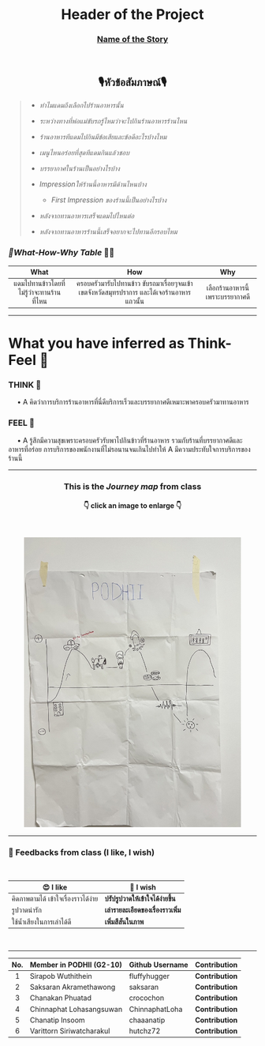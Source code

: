 <!--Header of the Project (h1)-->
<h1 align="center">Header of the Project</h1>
<!--Name of the Story (h3)-->
<h3 align="center"><a href="https://github.com/ChinnaphatLoha/g2-10-PODHII/issues/46#issue-1376804920">Name of the Story</a></h3><br>
<!--Questions asked during the interview-->

<h2 align='center'>🎙️หัวข้อสัมภาษณ์🎙️</h2>

> - _ทำไมแดมถึงเลือกไปร้านอาหารนั้น_
>
> - _ระหว่างทางที่พ่อแม่ขับรถรู้ไหมว่าจะไปกินร้านอาหารร้านไหน_
>
> - _ร้านอาหารทีแดมไปกินมีข้อเสียและข้อดีอะไรบ้างไหม_
>
> - _เมนูไหนอร่อยที่สุดทีแดมกินแล้วชอบ_
>
> - _บรรยากาศในร้านเป็นอย่างไรบ้าง_
>
> - _Impressionให้ร้านนี้อาหารมีด้านไหนบ้าง_
>    - _First Impression ของร้านนี้เป็นอย่างไรบ้าง_
>
> - _หลังจากทานอาหารเสร็จแดมไปไหนต่อ_
>
> - _หลังจากทานอาหารร้านนี้เสร็จอยากจะไปทานอีกรอบไหม_

<!--Summary of interview as What-how-why table-->
### _🔸What-How-Why Table_ 🚗💨
__What__ | __How__ | __Why__ |
:---:|:---:|:---:|
แดมไปทานข้าวโดยที่ไม่รู้ว่าจะทานร้านที่ไหน | ครอบครัวมารับไปทานข้าว ขับรถมาเรื่อยๆจนเข้าเขตจังหวัดสมุทรปราการ และได้เจอร้านอาหารแถวนั้น | เลือกร้านอาหารนี้เพราะบรรยากาศดี |
---
<!--What you have inferred as Think-Feel-->
<h1>What you have inferred as Think-Feel 💙</h1>

### THINK 💜
<p>
 &emsp; • A คิดว่าการบริการร้านอาหารที่นี่ดีบริการเร็วและบรรยากาศดีเหมาะพาครอบครัวมาทานอาหาร
</p>
  
### FEEL 🤎
<p>
 &emsp; • A รู้สึกมีความสุขเพราะครอบครัวรับพาไปกินข้าวที่ร้านอาหาร รวมกับร้านที่บรรยากาศดีและอาหารที่อร่อย การบริการของพนักงานที่ไม่รอนานจนเกินไปทำให้ A มีความประทับใจการบริการของร้านนี้
</p>
<hr></hr>


<!--Journey map from class (ratio 11/14)-->
<h3 align="center">This is the <em><b>Journey map</b></em> from class</h3>
<h4 align="center">👇 click an image to enlarge 👇</h4>
<br>
<p align="center">
  <img src="img/Journey_map_origin.jpg" alt="Journey map from class" width="440px" height"800px">
</p>

---
<!--Summary/lessons learned from in class presentation and feedback (I like, I wish)-->
### 💬 Feedbacks from class (I like, I wish)

<br>

😍 I like | 🤔 I wish
------|------
คิดภาพตามได้ เข้าใจเรื่องราวได้ง่าย | **ปรัปรูปวาดให้เข้าใจได้ง่ายขึ้น**
รูปวาดน่ารัก | **เล่ารายละเอียดของเรื่องราวเพิ่ม**
ใช้นํ้าเสียงในการเล่าได้ดี | **เพิ่มสีสันในภาพ**

<br>

---
<!--Revised Journey map, What-how-why, and/or Think-Feel-->

<!--Identified insights-->

<!--PoV statement-->

<!--Each team member's contribution in this assignment-->
No. | Member in PODHII (G2-10) | Github Username | Contribution
:---:|:---|:---|:---
1 | Sirapob Wuthithein | fluffyhugger | **Contribution**
2 | Saksaran Akramethawong | saksaran | **Contribution**
3 | Chanakan Phuatad | crocochon | **Contribution**
4 | Chinnaphat Lohasangsuwan | ChinnaphatLoha | **Contribution**
5 | Chanatip Insoom | chaaanatip | **Contribution**
6 | Varittorn Siriwatcharakul | hutchz72 | **Contribution**
